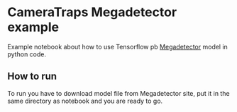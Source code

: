 # CameraTraps Megadetector example
Example notebook about how to use Tensorflow pb 
[Megadetector](https://github.com/microsoft/CameraTraps/blob/master/megadetector.md) model in python code. 

## How to run
To run you have to download model file from Megadetector site, put it in the same directory as notebook and you are ready to go. 

